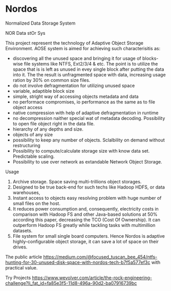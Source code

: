 # Nordos
Normalized Data Storage System

NOR Data stOr Sys

This project represent the technology of Adaptive Object Storage Environment.
AOSE system is aimed for achieving such characterisitis as:
- discovering all the unused space and bringing it for usage of blocks-wise file systems like NTFS, Ext2/3/4 & etc.
  The point is to utilize the space that is is left as unused in evey single block after putting the data into it.
  The the result is unfragmented space with data, increasing usage ration by 30% on common size files.
- do not involve defragmentation for utilizing unused space
- variable, adaptible block size
- simple, stright way of accessing objects metadata and data
- no performace compromises, io performance as the same as to file object access
- native compression with help of adaptive defragmentation in runtime
- no decompression naither special wat of metadata decoding. Possibility to open file object right in the data file.
- hierarchy of any depths and size.
- objects of any size
- possibility to keep any number of objects. Sclalbility on demand without restructuring
- Possibility to compute/calculate storage size with know data set. Predictable scaling.
- Possibility to use over network as extandable Network Object Storage.

Usage

1. Archive storage. Space saving multi-trillions object storages.
2. Designed to be true back-end for such techs like Hadoop HDFS, or data warehouses, 
3. Instant access to objects easy resolving problem with huge number of small files on the host. 
4. It reduces power consumption and, consequently, electricity costs in comparison with Hadoop FS and other Java-based solutions at 50% according this paper, decreasing the TCO (Cost Of Ownership). It can outperform Hadoop FS greatly while tackling tasks with multimillion datasets.
5. File system for small single board computers. Hence Nordos is adaptive highly-configurable object storage, it can save a lot of space on their drives.

The public article 
https://medium.com/@focused_tuscan_bee_454/ntfs-hunting-for-30-unused-disk-space-with-nordos-tech-b7f5a577ef3c
with practical value.


Try Projects
https://www.wevolver.com/article/the-rock-engineering-challenge?li_fat_id=fa85e3f5-11d8-496a-90d2-ba07916739bc


